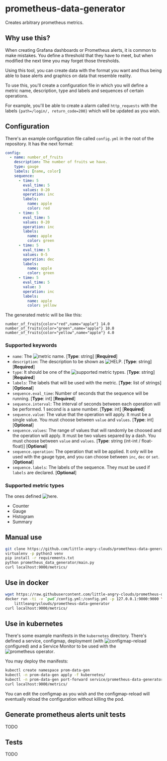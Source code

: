 # prometheus-data-generator

Creates arbitrary prometheus metrics.

## Why use this?

When creating Grafana dashboards or Prometheus alerts, it is common to make
mistakes. You define a threshold that they have to meet, but when modified the
next time you may forget those thresholds.

Using this tool, you can create data with the format you want and
thus being able to base alerts and graphics on data that resemble reality.

To use this, you'll create a configuration file in which you will define a
metric name, description, type and labels and sequences of certain operations.

For example, you'll be able to create a alarm called `http_requests` with the
labels `{path=/login/, return_code=200}` which will be updated as you wish.

## Configuration

There's an example configuration file called `config.yml` in the root of the
repository. It has the next format:

``` yaml
config:
  - name: number_of_fruits
    description: The number of fruits we have.
    type: gauge
    labels: [name, color]
    sequence:
      - time: 5
        eval_time: 5
        values: 0-20
        operation: inc
        labels:
          name: apple
          color: red
      - time: 5
        eval_time: 5
        values: 0-20
        operation: inc
        labels:
          name: apple
          color: green
      - time: 5
        eval_time: 5
        values: 0-5
        operation: dec
        labels:
          name: apple
          color: green
      - time: 5
        eval_time: 5
        value: 3
        operation: inc
        labels:
          name: apple
          color: yellow
```

The generated metric will be like this:

``` text
number_of_fruits{color="red",name="apple"} 14.0
number_of_fruits{color="green",name="apple"} 10.0
number_of_fruits{color="yellow",name="apple"} 4.0
```

### Supported keywords

- `name`: The ![metric
  name](https://prometheus.io/docs/instrumenting/writing_clientlibs/#metric-names).
  [**Type**: string] [**Required**]
- `description`: The description to be shown as
  ![HELP](https://prometheus.io/docs/instrumenting/writing_clientlibs/#metric-description-and-help).
  [**Type**: string] [**Required**]
- `type`: It should be one of the ![supported](###supported-metric-types) metric
  types.  [**Type**: string] [**Required**]
- `labels`: The labels that will be used with the metric. [**Type**: list of
  strings] [**Optional**]
- `sequence.eval_time`: Number of seconds that the sequence will be running.
  [**Type**: int] [**Required**]
- `sequence.interval`: The interval of seconds between each operation will be
  performed. 1 second is a sane number. [**Type**: int] [**Required**]
- `sequence.value`: The value that the operation will apply. It must be a single
  value. You must choose between `value` and `values`. [**Type**: int] [**Optional**]
- `sequence.values`: The range of values that will randomly be choosed and the
  operation will apply. It must be two values separed by a dash. You must choose
  between `value` and `values`. [**Type**: string (int-int / float-float)] [**Optional**]
- `sequence.operation`: The operation that will be applied. It only will be used
  with the gauge type, and you can choose between `inc`, `dec` or `set`. [**Optional**]
- `sequence.labels`: The labels of the sequence. They must be used if `labels`
  are declared. [**Optional**]

### Supported metric types

The ones defined ![here](https://prometheus.io/docs/concepts/metric_types/).
- Counter
- Gauge
- Histogram
- Summary

## Manual use

```bash
git clone https://github.com/little-angry-clouds/prometheus-data-generator.git
virtualenv -p python3 venv
pip install -r requirements.txt
python prometheus_data_generator/main.py
curl localhost:9000/metrics/
```

## Use in docker

``` bash
wget https://raw.githubusercontent.com/little-angry-clouds/prometheus-data-generator/master/config.yml
docker run -ti -v `pwd`/config.yml:/config.yml -p 127.0.0.1:9000:9000 \
    littleangryclouds/prometheus-data-generator
curl localhost:9000/metrics/
```

## Use in kubernetes

There's some example manifests in the `kubernetes` directory. There's defined a
service, configmap, deployment (with
![configmap-reload](https://github.com/jimmidyson/configmap-reload) configured)
and a Service Monitor to be used with the ![prometheus
operator](https://github.com/coreos/prometheus-operator).

You may deploy the manifests:

``` bash
kubectl create namespace prom-data-gen
kubectl -n prom-data-gen apply -f kubernetes/
kubectl -n prom-data-gen port-forward service/prometheus-data-generator 9000:9000
curl localhost:9000/metrics/
```

You can edit the configmap as you wish and the configmap-reload will
eventually reload the configuration without killing the pod.

## Generate prometheus alerts unit tests

TODO

## Tests

TODO
